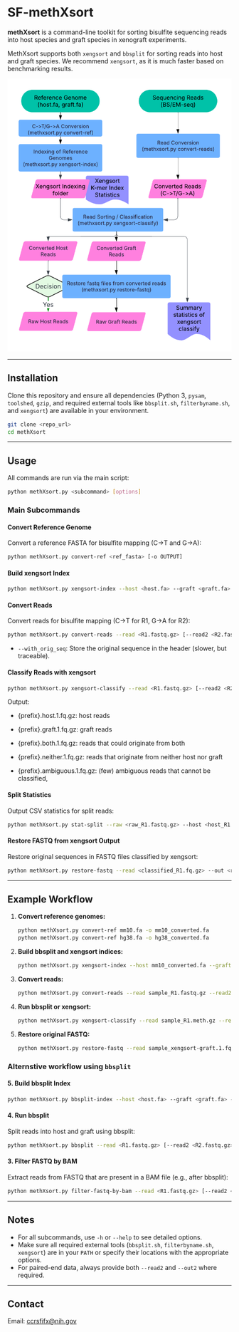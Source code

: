# SF-methXsort

**methXsort** is a command-line toolkit for sorting bisulfite sequencing reads into host species and graft species in xenograft experiments. 

MethXsort supports both `xengsort` and `bbsplit` for sorting reads into host and graft species. We recommend `xengsort`, as it is much faster based on benchmarking results.

![](docs/methXsort_flowchart.png)

---

## Installation

Clone this repository and ensure all dependencies (Python 3, `pysam`, `toolshed`, `gzip`, and required external tools like `bbsplit.sh`, `filterbyname.sh`, and `xengsort`) are available in your environment.

```bash
git clone <repo_url>
cd methXsort
```

---

## Usage

All commands are run via the main script:

```bash
python methXsort.py <subcommand> [options]
```

### Main Subcommands

#### Convert Reference Genome

Convert a reference FASTA for bisulfite mapping (C→T and G→A):

```bash
python methXsort.py convert-ref <ref_fasta> [-o OUTPUT]
```

#### Build xengsort Index

```bash
python methXsort.py xengsort-index --host <host.fa> --graft <graft.fa> --index <index_dir> [-n N] [--fill FILL] [--statistics STAT] [-k K] [--xengsort_path <path>] [--xengsort_extra <extra>]
```

#### Convert Reads

Convert reads for bisulfite mapping (C→T for R1, G→A for R2):

```bash
python methXsort.py convert-reads --read <R1.fastq.gz> [--read2 <R2.fastq.gz>] [--out <R1_out>] [--out2 <R2_out>] [--with_orig_seq]
```
- `--with_orig_seq`: Store the original sequence in the header (slower, but traceable).


#### Classify Reads with xengsort

```bash
python methXsort.py xengsort-classify --read <R1.fastq.gz> [--read2 <R2.fastq.gz>] --index <index_dir> --out_prefix <prefix> --threads <N> [--xengsort_path <path>] [--xengsort_extra <extra>]
```

Output: 

* {prefix}.host.1.fq.gz: host reads

* {prefix}.graft.1.fq.gz: graft reads

* {prefix}.both.1.fq.gz: reads that could originate from both

* {prefix}.neither.1.fq.gz: reads that originate from neither host nor graft

* {prefix}.ambiguous.1.fq.gz: (few) ambiguous reads that cannot be classified,


####  Split Statistics

Output CSV statistics for split reads:

```bash
python methXsort.py stat-split --raw <raw_R1.fastq.gz> --host <host_R1.fastq.gz> --graft <graft_R1.fastq.gz>
```

#### Restore FASTQ from xengsort Output

Restore original sequences in FASTQ files classified by xengsort:

```bash
python methXsort.py restore-fastq --read <classified_R1.fq.gz> --out <restored_R1.fq.gz> [--read2 <classified_R2.fq.gz> --out2 <restored_R2.fq.gz>]
```

---

## Example Workflow

1. **Convert reference genomes:**
    ```bash
    python methXsort.py convert-ref mm10.fa -o mm10_converted.fa
    python methXsort.py convert-ref hg38.fa -o hg38_converted.fa
    ```

2. **Build bbsplit and xengsort indices:**
    ```bash
    python methXsort.py xengsort-index --host mm10_converted.fa --graft hg38_converted.fa --index xengsort_index_7B
    ```

3. **Convert reads:**
    ```bash
    python methXsort.py convert-reads --read sample_R1.fastq.gz --read2 sample_R2.fastq.gz --with_orig_seq
    ```

4. **Run bbsplit or xengsort:**
    ```bash
    python methXsort.py xengsort-classify --read sample_R1.meth.gz --read2 sample_R2.meth.gz --index xengsort_index_7B --out_prefix sample_xengsort --threads 8
    ```

5. **Restore original FASTQ:**
    ```bash
    python methXsort.py restore-fastq --read sample_xengsort-graft.1.fq.gz --out sample_graft_R1_restored.fq.gz --read2 sample_xengsort-graft.2.fq.gz --out2 sample_graft_R2_restored.fq.gz
    ```

### Alternstive workflow using `bbsplit`


#### 5. Build bbsplit Index

```bash
python methXsort.py bbsplit-index --host <host.fa> --graft <graft.fa> --host_name <host> --graft_name <graft> [--bbsplit_path <path>] [--bbsplit_index_path <dir>]
```

#### 4. Run bbsplit

Split reads into host and graft using bbsplit:

```bash
python methXsort.py bbsplit --read <R1.fastq.gz> [--read2 <R2.fastq.gz>] --host <host_name> --graft <graft_name> --out_host <host.bam> --out_graft <graft.bam> [--bbsplit_path <path>] [--bbsplit_extra <extra>]
```

#### 3. Filter FASTQ by BAM

Extract reads from FASTQ that are present in a BAM file (e.g., after bbsplit):

```bash
python methXsort.py filter-fastq-by-bam --read <R1.fastq.gz> [--read2 <R2.fastq.gz>] --bam <file.bam> --out <R1_out> [--out2 <R2_out>] [--filterbyname_path <path>]
```

---

## Notes

- For all subcommands, use `-h` or `--help` to see detailed options.
- Make sure all required external tools (`bbsplit.sh`, `filterbyname.sh`, `xengsort`) are in your `PATH` or specify their locations with the appropriate options.
- For paired-end data, always provide both `--read2` and `--out2` where required.

---

## Contact

Email: ccrsfifx@nih.gov

